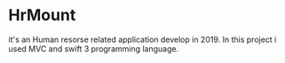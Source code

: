 # HrMount

it's an Human resorse related application develop in 2019. In this project i used MVC and swift 3 programming language. 
